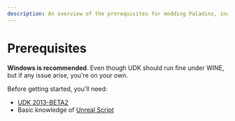 ```yaml
---
description: An overview of the prerequisites for modding Paladins, including recommended software.
---
```


# Prerequisites

**Windows is recommended**. Even though UDK should run fine under WINE, but if
any issue arise, you're on your own.

Before getting started, you'll need:

- [UDK 2013-BETA2](https://mega.nz/file/I3gFiZqZ#WuOehV5pcQJsxGPLSTRh8SimAJKh8o_nC1JMj0IbHqU)
- Basic knowledge of [Unreal Script](https://docs.unrealengine.com/udk/Three/UnrealScriptHome.html)
